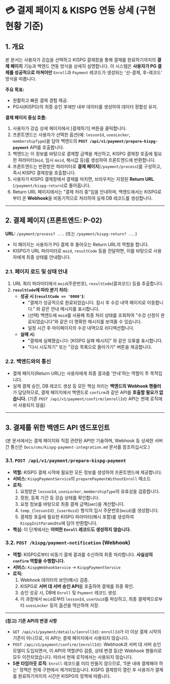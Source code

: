# 💳 결제 페이지 & KISPG 연동 상세 (구현 현황 기준)

## 1. 개요

본 문서는 사용자가 강습을 선택하고 KISPG 결제창을 통해 결제를 완료하기까지의 **결제 페이지** 기능과 백엔드 연동 방식을 상세히 설명합니다. 이 시스템은 **사용자가 PG 결제를 성공적으로 마쳐야만** `Enroll`과 `Payment` 레코드가 생성되는 '선-결제, 후-레코드' 방식을 따릅니다.

**주요 목표:**

- 원활하고 빠른 결제 경험 제공.
- PG사(KISPG)의 최종 승인 후에만 내부 데이터를 생성하여 데이터 정합성 유지.

**결제 페이지 중심 흐름:**

1.  사용자가 강습 상세 페이지에서 [결제하기] 버튼을 클릭합니다.
2.  프론트엔드는 사용자가 선택한 옵션(예: `lessonId`, `usesLocker`, `membershipType`)을 담아 백엔드의 **`POST /api/v1/payment/prepare-kispg-payment`** API를 호출합니다.
3.  백엔드는 이 정보를 바탕으로 결제할 금액을 계산하고, KISPG 결제창 호출에 필요한 파라미터(`mid`, 임시 `moid`, 해시값 등)를 생성하여 프론트엔드에 반환합니다.
4.  프론트엔드는 반환받은 파라미터로 **결제 페이지**(`/payment/process`)를 구성하고, 즉시 KISPG 결제창을 호출합니다.
5.  사용자가 KISPG 결제창에서 결제를 마치면, 브라우저는 지정된 **Return URL** (`/payment/kispg-return`)로 돌아옵니다.
6.  Return URL 페이지에서는 "결제 처리 중"임을 안내하며, 백엔드에서는 KISPG로부터 온 **Webhook**을 비동기적으로 처리하여 실제 DB 레코드를 생성합니다.

---

## 2. 결제 페이지 (프론트엔드: P-02)

**URL:** `/payment/process? ...` (또는 `/payment/kispg-return? ...`)

- 이 페이지는 사용자가 PG 결제 후 돌아오는 Return URL의 역할을 합니다.
- KISPG가 URL 파라미터로 `moid`, `resultCode` 등을 전달하면, 이를 바탕으로 사용자에게 최종 상태를 안내합니다.

### 2.1. 페이지 로드 및 상태 안내

1.  URL 쿼리 파라미터에서 `moid`(주문번호), `resultCode`(결과코드) 등을 추출합니다.
2.  **`resultCode`에 따라 분기 처리:**
    - **성공 시 (`resultCode == '0000'`):**
      - "결제가 성공적으로 완료되었습니다. 잠시 후 수강 내역 페이지로 이동합니다." 와 같은 안내 메시지를 표시합니다.
      - (선택) 백엔드에 `moid`를 사용해 최종 처리 상태를 조회하여 "수강 신청이 완료되었습니다"와 같은 더 명확한 메시지를 보여줄 수 있습니다.
      - 일정 시간 후 마이페이지의 수강 내역으로 리디렉션합니다.
    - **실패 시:**
      - "결제에 실패했습니다: [KISPG 실패 메시지]" 와 같은 오류를 표시합니다.
      - "다시 시도하기" 또는 "강습 목록으로 돌아가기" 버튼을 제공합니다.

### 2.2. 백엔드와의 통신

- 결제 페이지(Return URL)는 사용자에게 최종 결과를 '안내'하는 역할이 주 목적입니다.
- 실제 결제 승인, DB 레코드 생성 등 모든 핵심 처리는 **백엔드의 Webhook 핸들러**가 담당하므로, 결제 페이지에서 백엔드로 `confirm`과 같은 API를 **호출할 필요가 없습니다.** (기존 `POST /api/v1/payment/confirm/{enrollId}` API는 현재 로직에서 사용되지 않음)

---

## 3. 결제를 위한 백엔드 API 엔드포인트

(본 문서에서는 결제 페이지와 직접 관련된 API만 기술하며, Webhook 등 상세한 서버 간 통신은 `Docs/cms/kispg-payment-integration.md` 문서를 참조하십시오.)

### 3.1. `POST /api/v1/payment/prepare-kispg-payment`

- **역할:** KISPG 결제 시작에 필요한 모든 정보를 생성하여 프론트엔드에 제공합니다.
- **서비스:** `KispgPaymentService`의 `preparePaymentWithoutEnroll` 메소드
- **로직:**
  1.  요청받은 `lessonId`, `usesLocker`, `membershipType`의 유효성을 검증합니다.
  2.  정원, 등록 기간 등 강습 상태를 확인합니다.
  3.  요청 정보를 바탕으로 최종 결제 금액(`amt`)을 계산합니다.
  4.  `temp_{lessonId}_{userUuid}` 형식의 임시 주문번호(`moid`)를 생성합니다.
  5.  결제창 호출에 필요한 KISPG 파라미터(해시 포함)를 생성하여 `KispgInitParamsDto`에 담아 반환합니다.
- **핵심:** 이 단계에서는 **어떠한 `Enroll` 레코드도 생성하지 않습니다.**

### 3.2. `POST /kispg/payment-notification` (Webhook)

- **역할:** KISPG로부터 비동기 결제 결과를 수신하여 최종 처리합니다. **사실상의 `confirm` 역할을 수행합니다.**
- **서비스:** `KispgWebhookService` -> `KispgPaymentService`
- **로직:**
  1.  Webhook 데이터의 보안(해시) 검증.
  2.  KISPG로 **서버 대 서버 승인 API**를 호출하여 결제를 최종 확인.
  3.  승인 성공 시, DB에 `Enroll` 및 `Payment` 레코드 생성.
  4.  이 과정에서 `moid`로부터 `lessonId`, `userUuid`를 파싱하고, 최종 결제액으로부터 `usesLocker` 등의 옵션을 역산하여 저장.

---

**(참고) 기존 API의 변경 사항**

- `GET /api/v1/payment/details/{enrollId}`: `enrollId`가 더 이상 결제 시작의 기준이 아니므로, 이 API는 결제 페이지에서 사용되지 않습니다.
- `POST /api/v1/payment/confirm/{enrollId}`: Webhook과 서버 대 서버 승인 모델이 도입되면서, 이 API의 역할(PG 검증, 상태 변경 등)은 Webhook 핸들러로 모두 이전되었습니다. 따라서 현재 로직에서는 사용되지 않습니다.
- **5분 타임아웃 로직**: `Enroll` 레코드를 미리 만들지 않으므로, '5분 내에 결제해야 하는' 정책은 현재 구현에서 제거되었습니다. KISPG 결제창이 열린 후 사용자가 결제를 완료하기까지의 시간은 KISPG의 정책에 따릅니다.
